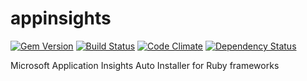 # appinsights
[![Gem Version](https://badge.fury.io/rb/appinsights.svg)](http://badge.fury.io/rb/appinsights)
[![Build Status](https://travis-ci.org/citrusbyte/appinsights.svg)](https://travis-ci.org/citrusbyte/appinsights)
[![Code Climate](https://codeclimate.com/github/citrusbyte/appinsights/badges/gpa.svg)](https://codeclimate.com/github/citrusbyte/appinsights)
[![Dependency Status](https://gemnasium.com/citrusbyte/appinsights.svg)](https://gemnasium.com/citrusbyte/appinsights)

Microsoft Application Insights Auto Installer for Ruby frameworks
